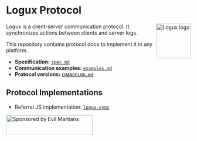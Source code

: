 # Logux Protocol

<img align="right" width="95" height="95" title="Logux logo"
     src="https://cdn.rawgit.com/logux/logux/master/logo.svg">

Logux is a client-server communication protocol. It synchronizes actions
between clients and server logs.

This repository contains protocol docs to implement it in any platform.

* **Specification:** [`spec.md`](./spec.md)
* **Communication examples:** [`examples.md`](./examples.md)
* **Protocol versions:** [`CHANGELOG.md`](./CHANGELOG.md)

## Protocol Implementations

* Referral JS implementation:
  [`logux-sync`](https://github.com/logux/logux-sync)

<a href="https://evilmartians.com/?utm_source=logux-sync">
  <img src="https://evilmartians.com/badges/sponsored-by-evil-martians.svg"
       alt="Sponsored by Evil Martians" width="236" height="54">
</a>
